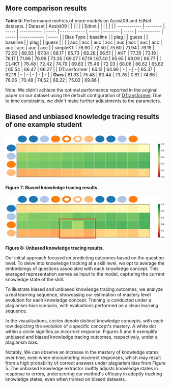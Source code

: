 ## More comparison results



**Table 5:** Performance metrics of more models on Assist09 and EdNet datasets.
|    Dataset          | Assist09 |       |             |       |              |       | Ednet    |       |             |       |              |       |
| ------------ | -------- | ----- | ----------- | ----- | ------------ | ----- | -------- | ----- | ----------- | ----- | ------------ | ----- |
|      Bias Type        | baseline |       | plag |       | guess |       | baseline |       | plag |       | guess |       |
|             | auc      | acc   | auc         | acc   | auc          | acc   | auc      | acc   | auc         | acc   | auc          | acc   |
| simpleKT     | 76.90    | 72.50 | 75.60       | 71.94 | 76.19        | 72.90 | 68.93    | 67.34 | 68.17       | 65.73 | 68.28        | 66.51 |
| AKT          | 77.35    | 73.19 | 76.17       | 71.86 | 76.99        | 73.35 | 69.07    | 67.18 | 67.40       | 65.65 | 68.09        | 66.77 |
| CL4KT        | 76.48    | 72.42 | 74.79       | 69.83 | 75.49        | 72.03 | 68.06    | 66.62 | 65.62       | 65.54 | 66.47        | 66.27 |
| DTransformer |    66.12      |  64.96     |     -        |    -   |      -        |    65.37   |     62.18     |   -    |      -       |   -    |      -        |    -   |
| **Ours**         | 81.33    | 75.48 | 80.44       | 73.76 | 0.81         | 74.66 | 76.06    | 70.48 | 74.52       | 68.22 | 75.02        | 69.86 |

Note: We didn't achieve the optimal performance reported in the original paper on our dataset using the default configuration of [DTransformer](https://github.com/yxonic/DTransformer). Due to time constraints, we didn't make further adjustments to the parameters.

## Biased and unbiased knowledge tracing results of one example student 


![](.assets/biased.png)

**Figure 7: Biased knowledge tracing results.**

![](.assets/unbiased.png)

**Figure 8: Unbased knowledge tracing results.**

Our initial approach focused on predicting outcomes based on the question level. To delve into knowledge tracking at a skill level, we opt to average the embeddings of questions associated with each knowledge concept. This averaged representation serves as input to the model, capturing the current knowledge state of the skill.

To illustrate biased and unbiased knowledge tracing outcomes, we analyze a real learning sequence, showcasing our estimation of mastery level evolution for each knowledge concept. Training is conducted under a plagiarism-bias scenario, with evaluations performed on a clean learning sequence.

In the visualizations, circles denote distinct knowledge concepts, with each row depicting the evolution of a specific concept's mastery. A white dot within a circle signifies an incorrect response. Figures 5 and 6 exemplify unbiased and biased knowledge tracing outcomes, respectively, under a plagiarism bias.

Notably, We can observe an increase in the mastery of knowledge states over time, even when encountering incorrect responses, which may result from a high probability of correct answers under plagiarism bias from Figure 5. The unbiased knowledge extractor swiftly adjusts knowledge states in response to errors, underscoring our method's efficacy in adeptly tracking knowledge states, even when trained on biased datasets.